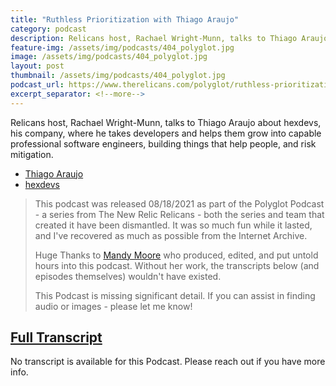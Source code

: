 ```yaml
---
title: "Ruthless Prioritization with Thiago Araujo"
category: podcast
description: Relicans host, Rachael Wright-Munn, talks to Thiago Araujo about hexdevs, his company, where he takes developers and helps them grow into capable professional software engineers, building things that help people, and risk mitigation.
feature-img: /assets/img/podcasts/404_polyglot.jpg
image: /assets/img/podcasts/404_polyglot.jpg
layout: post
thumbnail: /assets/img/podcasts/404_polyglot.jpg
podcast_url: https://www.therelicans.com/polyglot/ruthless-prioritization-with-thiago-araujo
excerpt_separator: <!--more-->
---
```

Relicans host, Rachael Wright-Munn, talks to Thiago Araujo about hexdevs, his company, where he takes developers and helps them grow into capable professional software engineers, building things that help people, and risk mitigation.
<!--more-->

- [Thiago Araujo](https://twitter.com/thdaraujo)
- [hexdevs](https://www.hexdevs.com/)

> This podcast was released 08/18/2021 as part of the Polyglot Podcast - a series from The New Relic Relicans - both the series and team that created it have been dismantled. It was so much fun while it lasted, and I've recovered as much as possible from the Internet Archive.
>
> Huge Thanks to [Mandy Moore](https://mandymoore.tech/) who produced, edited, and put untold hours into this podcast. Without her work, the transcripts below (and episodes themselves) wouldn't have existed.
>
> This Podcast is missing significant detail. If you can assist in finding audio or images - please let me know!

## [Full Transcript](https://web.archive.org/web/20220520133301/https://www.therelicans.com/polyglot/ruthless-prioritization-with-thiago-araujo)
No transcript is available for this Podcast. Please reach out if you have more info.